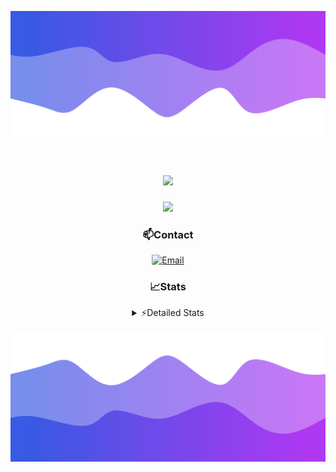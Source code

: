 ![Header](./header.png)
<div align="center">

<h1 align="center">
  <a href="https://git.io/typing-svg">
    <img src="https://readme-typing-svg.herokuapp.com/?lines=Hello,+There!+👋;This+is+chicho.;CEO+on+Hely+Development....;&center=true&size=25">
  </a>
</h1>
  
<p align="center">
  <img src="https://lanyard.cnrad.dev/api/852683595378196480" />
</p>

### 📫Contact
  [![Email](https://img.shields.io/badge/Email-gastondalla@gmail.com-04619f?style=for-the-badge&logo=gmail&logoColor=white)](mailto:gastondalla@gmail.com)
</br>  
### 📈Stats
<details>
    <summary> ⚡Detailed Stats</summary>
    <br/>

<!--START_SECTION:waka-->
![Code Time](http://img.shields.io/badge/Code%20Time-209%20hrs%2017%20mins-blue)

![Profile Views](http://img.shields.io/badge/Profile%20Views-5-blue)

**🐱 My GitHub Data** 

> 📦 39.5 kB Used in GitHub's Storage 
 > 
> 🏆 15 Contributions in the Year 2023
 > 
> 🚫 Not Opted to Hire
 > 
> 📜 7 Public Repositories 
 > 
> 🔑 9 Private Repositories 
 > 
**I'm a Night 🦉** 

```text
🌞 Morning                13 commits          ██░░░░░░░░░░░░░░░░░░░░░░░   07.14 % 
🌆 Daytime                17 commits          ██░░░░░░░░░░░░░░░░░░░░░░░   09.34 % 
🌃 Evening                91 commits          ████████████░░░░░░░░░░░░░   50.00 % 
🌙 Night                  61 commits          ████████░░░░░░░░░░░░░░░░░   33.52 % 
```
📅 **I'm Most Productive on Wednesday** 

```text
Monday                   12 commits          ██░░░░░░░░░░░░░░░░░░░░░░░   06.59 % 
Tuesday                  36 commits          █████░░░░░░░░░░░░░░░░░░░░   19.78 % 
Wednesday                42 commits          ██████░░░░░░░░░░░░░░░░░░░   23.08 % 
Thursday                 22 commits          ███░░░░░░░░░░░░░░░░░░░░░░   12.09 % 
Friday                   23 commits          ███░░░░░░░░░░░░░░░░░░░░░░   12.64 % 
Saturday                 19 commits          ███░░░░░░░░░░░░░░░░░░░░░░   10.44 % 
Sunday                   28 commits          ████░░░░░░░░░░░░░░░░░░░░░   15.38 % 
```


📊 **This Week I Spent My Time On** 

```text
🕑︎ Time Zone: America/Argentina/Buenos_Aires

💬 Programming Languages: 
Python                   5 hrs 26 mins       ███████████░░░░░░░░░░░░░░   42.62 % 
HTML                     3 hrs 8 mins        ██████░░░░░░░░░░░░░░░░░░░   24.65 % 
C#                       2 hrs 30 mins       █████░░░░░░░░░░░░░░░░░░░░   19.69 % 
Other                    1 hr 8 mins         ██░░░░░░░░░░░░░░░░░░░░░░░   09.01 % 
SCSS                     14 mins             ░░░░░░░░░░░░░░░░░░░░░░░░░   01.91 % 

🔥 Editors: 
VS Code                  9 hrs 2 mins        ██████████████████░░░░░░░   70.84 % 
Visual Studio            3 hrs 43 mins       ███████░░░░░░░░░░░░░░░░░░   29.16 % 

🐱‍💻 Projects: 
Unknown Project          5 hrs 45 mins       ███████████░░░░░░░░░░░░░░   45.18 % 
Hate                     3 hrs 20 mins       ███████░░░░░░░░░░░░░░░░░░   26.24 % 
Coder                    2 hrs 55 mins       ██████░░░░░░░░░░░░░░░░░░░   22.99 % 
pagina-1                 20 mins             █░░░░░░░░░░░░░░░░░░░░░░░░   02.67 % 
UnSkript                 9 mins              ░░░░░░░░░░░░░░░░░░░░░░░░░   01.22 % 

💻 Operating System: 
Windows                  12 hrs 45 mins      █████████████████████████   100.00 % 
```

**I Mostly Code in JavaScript** 

```text
JavaScript               8 repos             █████████░░░░░░░░░░░░░░░░   36.36 % 
CSS                      3 repos             ███░░░░░░░░░░░░░░░░░░░░░░   13.64 % 
HTML                     2 repos             ██░░░░░░░░░░░░░░░░░░░░░░░   09.09 % 
C#                       2 repos             ██░░░░░░░░░░░░░░░░░░░░░░░   09.09 % 
Batchfile                1 repo              █░░░░░░░░░░░░░░░░░░░░░░░░   04.55 % 
```




 Last Updated on 08/07/2023 16:16:16 UTC
<!--END_SECTION:waka-->
</details>

![Footer](./footer.png)
